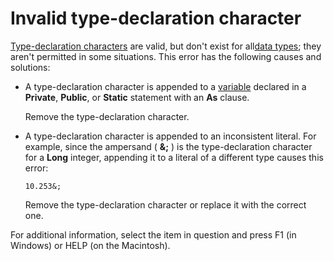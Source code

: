 
# Invalid type-declaration character

[Type-declaration characters](b8bdf64f-5920-1ae9-16d0-b26d09524a30.md) are valid, but don't exist for all[data types](b8bdf64f-5920-1ae9-16d0-b26d09524a30.md); they aren't permitted in some situations. This error has the following causes and solutions:



- A type-declaration character is appended to a [variable](b8bdf64f-5920-1ae9-16d0-b26d09524a30.md) declared in a **Private**, **Public**, or **Static** statement with an **As** clause.
    
    Remove the type-declaration character.
    
- A type-declaration character is appended to an inconsistent literal. For example, since the ampersand ( **&;** ) is the type-declaration character for a **Long** integer, appending it to a literal of a different type causes this error:
    
  ```
  10.253&; 

  ```


     Remove the type-declaration character or replace it with the correct one.
    

For additional information, select the item in question and press F1 (in Windows) or HELP (on the Macintosh).
